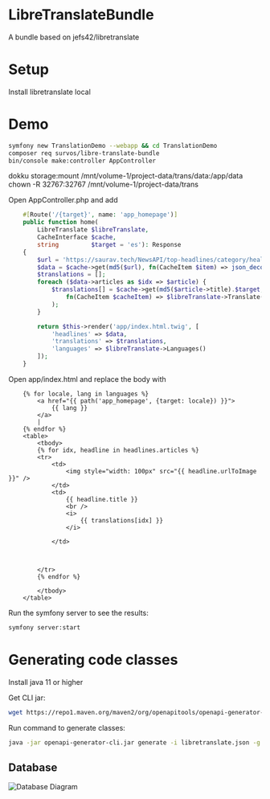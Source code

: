 # LibreTranslateBundle

A bundle based on jefs42/libretranslate 

# Setup

Install libretranslate local

# Demo

```bash
symfony new TranslationDemo --webapp && cd TranslationDemo
composer req survos/libre-translate-bundle
bin/console make:controller AppController
```


dokku storage:mount  /mnt/volume-1/project-data/trans/data:/app/data
chown -R 32767:32767 /mnt/volume-1/project-data/trans

Open AppController.php and add 

```php
    #[Route('/{target}', name: 'app_homepage')]
    public function home(
        LibreTranslate $libreTranslate,
        CacheInterface $cache,
        string         $target = 'es'): Response
    {
        $url = 'https://saurav.tech/NewsAPI/top-headlines/category/health/in.json';
        $data = $cache->get(md5($url), fn(CacheItem $item) => json_decode(file_get_contents($url)));
        $translations = [];
        foreach ($data->articles as $idx => $article) {
            $translations[] = $cache->get(md5($article->title).$target,
                fn(CacheItem $cacheItem) => $libreTranslate->Translate($article->title, target: $target)
            );
        }

        return $this->render('app/index.html.twig', [
            'headlines' => $data,
            'translations' => $translations,
            'languages' => $libreTranslate->Languages()
        ]);
    }
```

Open app/index.html and replace the body with 

```twig
    {% for locale, lang in languages %}
        <a href="{{ path('app_homepage', {target: locale}) }}">
            {{ lang }}
        </a>
        |
    {% endfor %}
    <table>
        <tbody>
        {% for idx, headline in headlines.articles %}
        <tr>
            <td>
                <img style="width: 100px" src="{{ headline.urlToImage }}" />
            </td>
            <td>
                {{ headline.title }}
                <br />
                <i>
                    {{ translations[idx] }}
                </i>

            </td>



        </tr>
        {% endfor %}

        </tbody>
    </table>
```

Run the symfony server to see the results:

```bash
symfony server:start
```

# Generating code classes

Install java 11 or higher

Get CLI jar:
```bash
wget https://repo1.maven.org/maven2/org/openapitools/openapi-generator-cli/6.6.0/openapi-generator-cli-6.6.0.jar -O openapi-generator-cli.jar
```

Run command to generate classes:
```bash
java -jar openapi-generator-cli.jar generate -i libretranslate.json -g php -o ~/projects/survos/test-libre-gen/
```

## Database

![Database Diagram](assets/db.svg)
